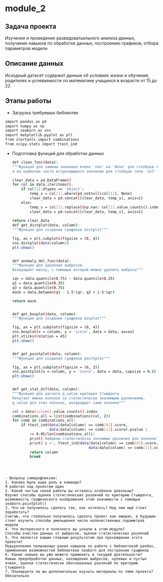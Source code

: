 # module_2
## Задача проекта 
  Изучение и проведение разведоватьельного анализа данных, получение навыков по обработке данных, построению графиков, отбора параметров модели

## Описание данных
  Исходный датасет содержит данные об условиях жизни и обучения, родителях и успеваемости по математике учащихся в возрасте от 15 до 22.
  
## Этапы работы
  - Загрузка требуемых библиотек
  ```sh
  import pandas as pd
import numpy as np
import seaborn as sns
import matplotlib.pyplot as plt
from itertools import combinations
from scipy.stats import ttest_ind
```

  - Подготовка функций для обработки данных
    ```sh
    def clean_func(data):
    """Функция для замены значения ячеек 'nan' на 'None' для столбцов типа 'object'
    и на наиболее часто встречающееся значение для столбцов типа 'int' и 'float'"""
    
    clear_data = pd.DataFrame()
    for col in data.iteritems():
        if col[1].dtypes == 'object':
            temp_s = col[1].where(pd.notnull(col[1]), None)
            clear_data = pd.concat([clear_data, temp_s], axis=1)
        else:
            temp_s = col[1].replace({np.nan: col[1].value_counts().index[0]})
            clear_data = pd.concat([clear_data, temp_s], axis=1)
            
    return clear_data
    def get_distplot(data, column):
    """Функция для создания графиков distplot"""
    
    fig, ax = plt.subplots(figsize = (8, 4))
    sns.distplot(data[column])
    plt.show()
 
    
    def anomaly_del_func(data):
    """Функция для удаления выбросов. 
    Возвращает маску, с помощью которой можно удалить выбросы"""
    
    iqr = data.quantile(0.75) - data.quantile(0.25)
    q1 = data.quantile(0.25)
    q3 = data.quantile(0.75)
    mask = data.between(q1 - 1.5*iqr, q3 + 1.5*iqr)
    
    return mask

    
    def get_boxplot(data, column):
    """Функция для создания графиков boxplot"""
    
    fig, ax = plt.subplots(figsize = (8, 4))
    sns.boxplot(x = column, y = 'score', data = data, ax=ax)
    plt.xticks(rotation = 45)
    plt.show()


    def get_pointplot(data, column):
    """Функция для создания графиков pointplot"""
    
    fig, ax = plt.subplots(figsize = (6, 3))
    sns.pointplot(x = column, y = 'score', data = data, capsize = 0.2)
    plt.show()
    

    def get_stat_dif(data, column):
    """Функция для расчета p_value критерия Стьюдента
    Печатает имена колонок со статистически значимыми различиями, 
    p_value для этих колонок, возвращает сами колонки"""
    
    col = data[column].value_counts().index
    combinations_all = list(combinations(col, 2))
    for comb in combinations_all:
        if ttest_ind(data[data[column] == comb[0]].score,
                     data[data[column] == comb[1]].score).pvalue \
            <= 0.05/len(combinations_all):
            print('Найдены статистически значимые различия для колонки', column)
            print('p =', ttest_ind(data[data[column] == comb[0]].score, 
                                       data[data[column] == comb[1]].score).pvalue)
            return column
            break
```
  


- Вопросы саморефлексии:
1. Какова была ваша роль в команде?
Я работал над проектом один
2. Какой частью своей работы вы остались особенно довольны?
Изучил способы оценки статистических различий по критерию Стьюдента, возможность графического изображения этой значимости с помощью seaborn.pointplot()
3. Что не получилось сделать так, как хотелось? Над чем ещё стоит поработать?
Считаю, что глобально получилось сделать проект как ожидал, в будущем стоит изучить способы уменьшения числа количественных параметров модели
4. Что интересного и полезного вы узнали в этом модуле?
Способы очистки данных от выбросов, оценки статистических различий
5. Что является вашим главным результатом при прохождении этого проекта?
Подкрепление полыченных ранее навыков по работе с библиотекой pandas, применение возможностей библиотеки seaborn для построение графиков
6. Какие навыки вы уже можете применить в текущей деятельности?
Навык предобработки данных, нахождения выбросов, нулевых и пустых ячеек, оценки статистически обоснованных различий по критерию Стьюдента
7. Планируете ли вы дополнительно изучать материалы по теме проекта?
Обязательно
